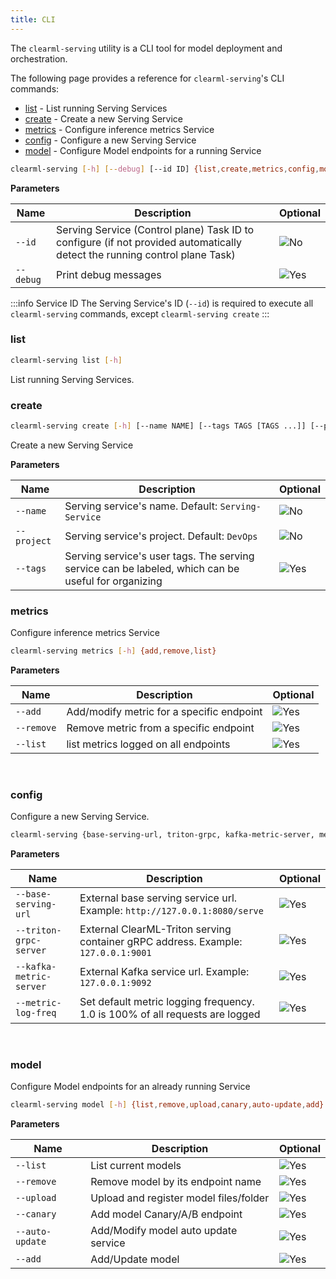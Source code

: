```yaml
---
title: CLI 
--- 
```


The `clearml-serving` utility is a CLI tool for model deployment and orchestration. 

The following page provides a reference for `clearml-serving`'s CLI commands:
* [list](#list) -  List running Serving Services
* [create](#create) - Create a new Serving Service
* [metrics](#metrics) - Configure inference metrics Service
* [config](#config) - Configure a new Serving Service
* [model](#model) - Configure Model endpoints for a running Service


```bash
clearml-serving [-h] [--debug] [--id ID] {list,create,metrics,config,model} 
```

**Parameters**

<div className="tbl-cmd">

|Name|Description|Optional|
|---|---|---|
|`--id`|Serving Service (Control plane) Task ID to configure (if not provided automatically detect the running control plane Task) | <img src="/docs/latest/icons/ico-optional-no.svg" alt="No" className="icon size-md center-md" /> |
|`--debug` |  Print debug messages | <img src="/docs/latest/icons/ico-optional-yes.svg" alt="Yes" className="icon size-md center-md" /> |

</div>

:::info Service ID
The Serving Service's ID (`--id`) is required to execute all `clearml-serving` commands, except `clearml-serving create`
:::

### list
```bash
clearml-serving list [-h]
```

List running Serving Services. 

### create

```bash
clearml-serving create [-h] [--name NAME] [--tags TAGS [TAGS ...]] [--project PROJECT]
```

Create a new Serving Service

**Parameters**

<div className="tbl-cmd">

|Name|Description|Optional|
|---|---|---|
|`--name` |Serving service's name. Default: `Serving-Service`| <img src="/docs/latest/icons/ico-optional-no.svg" alt="No" className="icon size-md center-md" /> |
|`--project`|Serving service's project. Default: `DevOps`| <img src="/docs/latest/icons/ico-optional-no.svg" alt="No" className="icon size-md center-md" /> |
|`--tags` |Serving service's user tags. The serving service can be labeled, which can be useful for organizing | <img src="/docs/latest/icons/ico-optional-yes.svg" alt="Yes" className="icon size-md center-md" />|

</div>

### metrics

Configure inference metrics Service

```bash
clearml-serving metrics [-h] {add,remove,list}
```

**Parameters**

<div className="tbl-cmd">

|Name|Description|Optional|
|---|---|---|
|`--add` | Add/modify metric for a specific endpoint| <img src="/docs/latest/icons/ico-optional-yes.svg" alt="Yes" className="icon size-md center-md" /> |
|`--remove` | Remove metric from a specific endpoint| <img src="/docs/latest/icons/ico-optional-yes.svg" alt="Yes" className="icon size-md center-md" /> |
|`--list` | list metrics logged on all endpoints | <img src="/docs/latest/icons/ico-optional-yes.svg" alt="Yes" className="icon size-md center-md" /> |

</div>

<br/>

### config

Configure a new Serving Service. 

```bash
clearml-serving {base-serving-url, triton-grpc, kafka-metric-server, metric-log-freq}
```

**Parameters**

<div className="tbl-cmd">

|Name|Description|Optional|
|---|---|---|
|`--base-serving-url`|External base serving service url. Example: `http://127.0.0.1:8080/serve`|<img src="/docs/latest/icons/ico-optional-yes.svg" alt="Yes" className="icon size-md center-md" />|
|`--triton-grpc-server`|External ClearML-Triton serving container gRPC address. Example: `127.0.0.1:9001`|<img src="/docs/latest/icons/ico-optional-yes.svg" alt="Yes" className="icon size-md center-md" />|
|`--kafka-metric-server`|External Kafka service url. Example: `127.0.0.1:9092`|<img src="/docs/latest/icons/ico-optional-yes.svg" alt="Yes" className="icon size-md center-md" />|
|`--metric-log-freq`|Set default metric logging frequency. 1.0 is 100% of all requests are logged|<img src="/docs/latest/icons/ico-optional-yes.svg" alt="Yes" className="icon size-md center-md" />|

</div>

<br/>

### model

Configure Model endpoints for an already running Service

```bash
clearml-serving model [-h] {list,remove,upload,canary,auto-update,add}
```

**Parameters**

<div className="tbl-cmd">

|Name|Description|Optional|
|---|---|---|
|`--list`|  List current models| <img src="/docs/latest/icons/ico-optional-yes.svg" alt="Yes" className="icon size-md center-md" /> |
|`--remove`| Remove model by its endpoint name | <img src="/docs/latest/icons/ico-optional-yes.svg" alt="Yes" className="icon size-md center-md" /> |
|`--upload` | Upload and register model files/folder | <img src="/docs/latest/icons/ico-optional-yes.svg" alt="Yes" className="icon size-md center-md" />|
|`--canary` | Add model Canary/A/B endpoint | <img src="/docs/latest/icons/ico-optional-yes.svg" alt="Yes" className="icon size-md center-md" />|
|`--auto-update` | Add/Modify model auto update service | <img src="/docs/latest/icons/ico-optional-yes.svg" alt="Yes" className="icon size-md center-md" />|
|`--add` | Add/Update model | <img src="/docs/latest/icons/ico-optional-yes.svg" alt="Yes" className="icon size-md center-md" />|

</div>

<br/>
